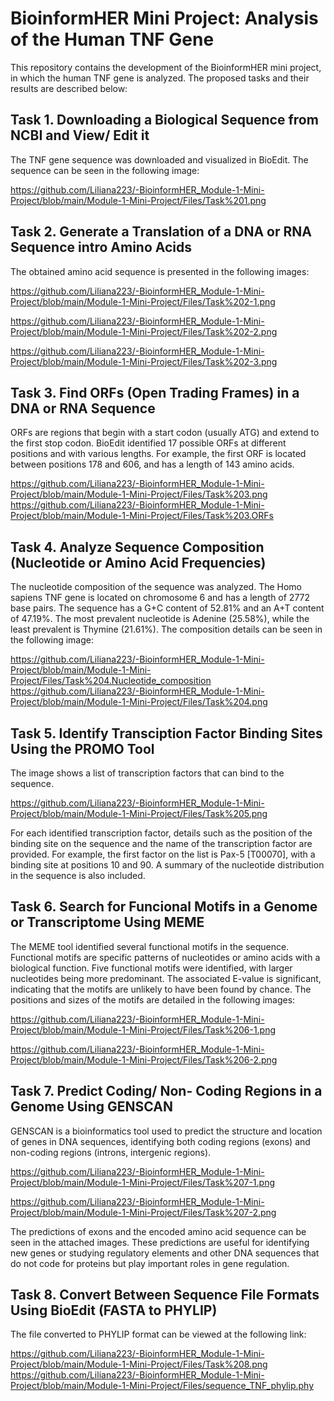 # BioinformHER Mini Project: Analysis of the Human TNF Gene

This repository contains the development of the BioinformHER mini project, in which the human TNF gene is analyzed. The proposed tasks and their results are described below:

## Task 1. Downloading a Biological Sequence from NCBI and View/ Edit it

The TNF gene sequence was downloaded and visualized in BioEdit. The sequence can be seen in the following image:

https://github.com/Liliana223/-BioinformHER_Module-1-Mini-Project/blob/main/Module-1-Mini-Project/Files/Task%201.png

## Task 2. Generate a Translation of a DNA or RNA Sequence intro Amino Acids

The obtained amino acid sequence is presented in the following images:

https://github.com/Liliana223/-BioinformHER_Module-1-Mini-Project/blob/main/Module-1-Mini-Project/Files/Task%202-1.png

https://github.com/Liliana223/-BioinformHER_Module-1-Mini-Project/blob/main/Module-1-Mini-Project/Files/Task%202-2.png

https://github.com/Liliana223/-BioinformHER_Module-1-Mini-Project/blob/main/Module-1-Mini-Project/Files/Task%202-3.png

## Task 3. Find ORFs (Open Trading Frames) in a DNA or RNA Sequence 

ORFs are regions that begin with a start codon (usually ATG) and extend to the first stop codon. BioEdit identified 17 possible ORFs at different positions and with various lengths. For example, the first ORF is located between positions 178 and 606, and has a length of 143 amino acids.

https://github.com/Liliana223/-BioinformHER_Module-1-Mini-Project/blob/main/Module-1-Mini-Project/Files/Task%203.png
https://github.com/Liliana223/-BioinformHER_Module-1-Mini-Project/blob/main/Module-1-Mini-Project/Files/Task%203.ORFs

## Task 4. Analyze Sequence Composition (Nucleotide or Amino Acid Frequencies)

The nucleotide composition of the sequence was analyzed. The Homo sapiens TNF gene is located on chromosome 6 and has a length of 2772 base pairs. The sequence has a G+C content of 52.81% and an A+T content of 47.19%. The most prevalent nucleotide is Adenine (25.58%), while the least prevalent is Thymine (21.61%). The composition details can be seen in the following image:

https://github.com/Liliana223/-BioinformHER_Module-1-Mini-Project/blob/main/Module-1-Mini-Project/Files/Task%204.Nucleotide_composition
https://github.com/Liliana223/-BioinformHER_Module-1-Mini-Project/blob/main/Module-1-Mini-Project/Files/Task%204.png

## Task 5. Identify Transciption Factor Binding Sites Using the PROMO Tool
The image shows a list of transcription factors that can bind to the sequence.

https://github.com/Liliana223/-BioinformHER_Module-1-Mini-Project/blob/main/Module-1-Mini-Project/Files/Task%205.png

For each identified transcription factor, details such as the position of the binding site on the sequence and the name of the transcription factor are provided. For example, the first factor on the list is Pax-5 [T00070], with a binding site at positions 10 and 90. A summary of the nucleotide distribution in the sequence is also included.

## Task 6. Search for Funcional Motifs in a Genome or Transcriptome Using MEME

The MEME tool identified several functional motifs in the sequence. Functional motifs are specific patterns of nucleotides or amino acids with a biological function. Five functional motifs were identified, with larger nucleotides being more predominant. The associated E-value is significant, indicating that the motifs are unlikely to have been found by chance. The positions and sizes of the motifs are detailed in the following images:
 
https://github.com/Liliana223/-BioinformHER_Module-1-Mini-Project/blob/main/Module-1-Mini-Project/Files/Task%206-1.png

https://github.com/Liliana223/-BioinformHER_Module-1-Mini-Project/blob/main/Module-1-Mini-Project/Files/Task%206-2.png

## Task 7. Predict Coding/ Non- Coding Regions in a Genome Using GENSCAN
GENSCAN is a bioinformatics tool used to predict the structure and location of genes in DNA sequences, identifying both coding regions (exons) and non-coding regions (introns, intergenic regions).

https://github.com/Liliana223/-BioinformHER_Module-1-Mini-Project/blob/main/Module-1-Mini-Project/Files/Task%207-1.png
 
https://github.com/Liliana223/-BioinformHER_Module-1-Mini-Project/blob/main/Module-1-Mini-Project/Files/Task%207-2.png

The predictions of exons and the encoded amino acid sequence can be seen in the attached images. These predictions are useful for identifying new genes or studying regulatory elements and other DNA sequences that do not code for proteins but play important roles in gene regulation.

## Task 8. Convert Between Sequence File Formats Using BioEdit (FASTA to PHYLIP)
The file converted to PHYLIP format can be viewed at the following link:

https://github.com/Liliana223/-BioinformHER_Module-1-Mini-Project/blob/main/Module-1-Mini-Project/Files/Task%208.png
https://github.com/Liliana223/-BioinformHER_Module-1-Mini-Project/blob/main/Module-1-Mini-Project/Files/sequence_TNF_phylip.phy

